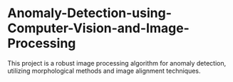 # Anomaly-Detection-using-Computer-Vision-and-Image-Processing
This project is a robust image processing algorithm for anomaly detection, utilizing morphological methods and image alignment techniques.
